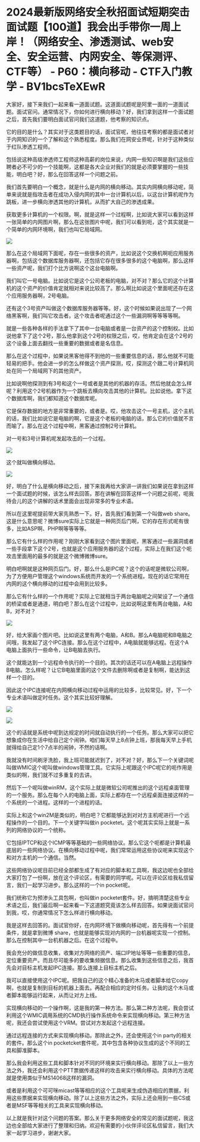 # 2024最新版网络安全秋招面试短期突击面试题【100道】我会出手带你一周上岸！（网络安全、渗透测试、web安全、安全运营、内网安全、等保测评、CTF等） - P60：横向移动 - CTF入门教学 - BV1bcsTeXEwR

大家好，接下来我们一起来看一道面试题。这道面试题呢是阿里一面的一道面试题。面试官问。通常情况下，你如何进行横向移动？好，我们拿到这样一个面试题之后，首先我们要明白面试官问我们这道题，他考察的知识点。

它的目的是什么？其实对于这类题目的话，面试官呢，他往往考察的都是面试者对于内网知识的一个了解和这个熟悉程度。那么我们在网安业界呢，针对于这种类似于红队渗透工程师。

包括说这种高级渗透师工程师这种高薪的岗位来说，内网一些知识啊是我们这些应聘者必不可少的一个技能啊，这都是各大企业对我们的就是必须要掌握的一些技能，明白吧？好，那么在回答这样一个问题之前。

我们首先要明白一个概念，就是什么是内网的横向移动。其实内网横向移动呢，简单来说就是指攻击者在成功入侵内网的其中一台计算机以后，以这台计算机呢作为跳板，进一步横向渗透其他的计算机，从而扩大自己的渗透成果。

获取更多计算机的一个权限。啊，就是这样一个过程啊，比如说大家可以看到这样一张简单的内网图片啊，那么在这张图片中呢，我们可以看到呃，这个其实就是一个简单的内网环境啊，我们也叫它局域网。



![](img/449ed7558f7da31862ec9d8122f122d0_1.png)

那么在这个局域网下面呢，存在一些很多的资产，比如说这个交换机啊呃应用服务器啊，包括这个数据库服务器啊，还包括它存在很多很多的这个电脑啊，那么这样一些资产呢，我们打个比方说啊这个这台电脑啊。

我们叫它一号电脑。比如说它是这个公司老板的电脑，对不对？那么它的这个计算机的这个资产的价值肯定就相对来说比较高了。那么啊比如说这个里面呢还存在这个应用服务器啊，2号电脑。

还有这个3号资产叫做这个数据库服务器等等。好，这个时候如果说出现了一个网络黑客啊，我们叫它攻击者。这个攻击者呢通过这个一些漏洞啊等等等等啊。

就是一些各种各样的手法拿下了其中一台电脑或者是一台资产的这个控制权。比如说他拿下了这个2号，那么他拿到这个2号的权限之后，哎，他肯定会在这个2号的这个设备上面去翻找一些重要的数据或者是名信息。

那么在这个过程中，如果说黑客他得不到他的一些重要信息的话，那么他就不可能轻易的把手。他会进一步的怎么样做这个资产探测，哎，探测这个跟二号计算机同处在同一个局域网下的其他资产。

比如说啊他探测到有3号和这个一号或者是其他的机器的存活。然后他就会怎么样呢？利用这个2号机器作为一个跳板去横向攻击其他的计算机。比如说他。拿下这个数据库啊，我们都知道这个数据库呢。

它是保存数据的地方是非常重要的，或者是。哎，他攻击这个一号主机，这个主机的话，我们比如说它是电脑的啊，它是这个老板的电脑的话，那么它的价值就不言而喻了。那么在这个过程中啊，黑客通过控制2号计算机。

对一号和3号计算机呢发起攻击的一个过程。

![](img/449ed7558f7da31862ec9d8122f122d0_3.png)

这个就叫做横向移动。

![](img/449ed7558f7da31862ec9d8122f122d0_5.png)

好，明白了什么是横向移动之后，接下来我再给大家讲一讲我们如果说在拿到这样一个面试题的时候，该怎么样去回答。那在讲解在回答这样一个问题之前呢，呃我待会儿的这个讲解的话术里面会出现非常多的专业术语。

所以在这里呢提前带大家先熟悉一下。好，首先我们看到第一个叫做web share。这是什么意思呢？微博sure实际上它就是一种网页后门啊，它的存在形式呢有很多，比如ASP啊、PHP啊等等等等。

那么它有什么样的作用呢？刚刚大家看到这个图片里面呢，黑客通过一些漏洞或者一些手段拿下这个2号，也就是这个应用服务器的这个过程，实际上在我们这个呃攻击里面用的最多的就是这个微博微博sure。

明白吧啊就是这种网页后门。好，那么什么是IPC呢？这个的话呢是微软公司啊，为了方便用户管理这个windows系统而开发的一个系统进程。现在的话它常用在内网的这个横向移动的过程中会用到比较多。

那么它有什么样的一个作用呢？实际上它就相当于两台电脑呢之间架设了一个通信的桥梁或者是通道，明白吧？那么在这个过程中，比如说啊这里有两台电脑，A和B，对不对？



![](img/449ed7558f7da31862ec9d8122f122d0_7.png)

好，给大家画个图片吧。比如说这里有两个电脑，A和B。那么A电脑呢和B电脑之间哦，我发起了这个IPC连接。那么在这个过程中，A电脑就能够远程。在这个A电脑上面执行一些命令，让B电脑去执行。

这个就能达到一个远程命令执行的一个目的。其次的话还可以在A电脑上远程操作B电脑。怎么样呢？让它B电脑里面的这个文件去删除啊或者是复制啊，能达到这样一个目的。

因此这个IPC连接呢在内网横向移动过程中运用的比较多，比较常见。好，下一个专业术语叫做定时任务。这个其实比较好理解。



![](img/449ed7558f7da31862ec9d8122f122d0_9.png)

![](img/449ed7558f7da31862ec9d8122f122d0_10.png)

这个的话就是系统中呢到达规定的时间就自动执行的一个任务。那么大家可以把它想象成你在生活中给自己定个闹钟。咱们每天早上8点钟上班，那我每天早上手机就得给自己定1个7点半的闹钟，不然的话啊。

我就没有时间刷牙洗脸，我上班可能就迟到了，对不对？好，那么下一个关键词呢叫做WMIC这个呢叫做windows管理工具。它实际上呢跟这个IPC呢它的呃作用是类似的啊，我们就不过多重复的去讲。

然后下一个呢叫做winRM，这个实际上就是微软公司呢推出的这个远程桌面管理的一个服务。那么在每个人的电脑上面，实际上都存在一个远程桌面连接这样的一个系统的一个进程。这样的一个进程的话。

实际上和这个win2M是类似的，明白吧？它都能够达到对对方主机呢进行一个远程操作的一个目的。下一个关键字叫做in pocketet。这个呢其实实际上就是一系列的网络协议的一个统称。

它包括IPTCP和这个ICMP等等基础的一些网络协议。那么它这个呃都是计算机最底层的一些网络协议。在横向移动过程中呢，我们常常运用这些协议呢来实现这个和对方主机的一个通信。当然。

这些网络协议呢目前已经全部都生成了有对应的脚本和工具啊，我这边呢也全部给大家打包了一份啊，放在这个评论区，有需要的同学呢。可以在评论区给我私信留言，我们一起学习进步。那么这样的一个in pocket呢。

我们统称它为预渗头工具包啊，也叫做in pocketet套件。好，搞明清楚这些专业术语之后，我们最后啊一起来看一下这道题究竟该怎么样去回答。如果说面试官问到我，哎，你通常情况下怎么样进行横向移动。

我是这样去回答的。面试官你好，在内网环境下做横向移动呢，首先得有一个前提条件，就是拿到微博 share，也就是能够实现对内网的一台机器呢实现一个控制。那么在控制其中一台机机器之后。在这个过程中。

我会充分的做信息收集，收集对方网络的资产、端口IP地址等等一些重要的信息，定位重要资产。而且尽可能多的要收集频据信息。那么收集到这些信息之后，我首先会对目标主机发起IPC连接。那么连接上目标主机之后。

我可以直接使用这个IPC呢。把我自己的这个精心准备的木马或者脚本给它copy啊，也就是复制到目标的机器上面去。再配合相应的定时任务。让我的这个木马或者脚本能够运行起来，从而让对方上线。

实现横向移动的一个操作啊，这是我的第一种方法。那么第二种方法呢，我会尝试利用这个WMIC调用系统的CMD执行操作系统命令来实现横向移动。第三种方法呢，我还会尝试使用这个VRM。尝试对方发起这个远程连接。

通过远程连接的方式来实现横向移动。那除此之外，还会使用这个in party的相关的套件。那么这个in pocketcket套件呢，其中包含各种协议生成的这个不同的工具和脚准脚本。

那么我会利用这些工具和脚本针对不同的环境来实行横向移动。那除了以上一些方法之外，我还会利用这个PTT票据传递这样的攻击来实行横向移动。具体的方法呢就是使用类似于MS14068这样的漏洞。

或者是利用这个可可咪micast等等相应的这个工具呢来生成伪造相应的票据，利用这些票据来实现横向移动。除了以上这些方法之外，实际上还会用到一些CS或者是MSF等等相关的工具来实现横向移动。

以上就是我针对这个问题的答案。那么关于更多网络安全的常见的面试题呢，我这边也全部给大家进行了整理和归纳。欢迎有需要的小伙伴评论区私信留言，我们大家一起学习进步，谢谢大家。

